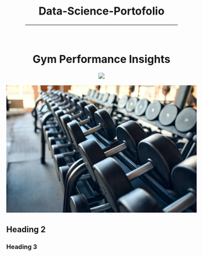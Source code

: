 <div align="center">
    <h1>Data-Science-Portofolio</h1>
</div>
<hr style="width: 80%; margin: auto;">
<br>
<br>

<div align="center">
     <h1>Gym Performance Insights</h1>
</div>

<p align="center">
  <img src="![data](images/gym.jpg) " />
</p>


   ![data](images/gym.jpg) 

 

## Heading 2

### Heading 3
